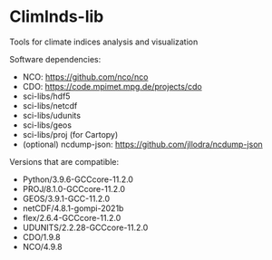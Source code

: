 # ClimInds-lib

Tools for climate indices analysis and visualization


Software dependencies:

* NCO: https://github.com/nco/nco
* CDO: https://code.mpimet.mpg.de/projects/cdo
* sci-libs/hdf5
* sci-libs/netcdf
* sci-libs/udunits
* sci-libs/geos
* sci-libs/proj (for Cartopy)
* (optional) ncdump-json: https://github.com/jllodra/ncdump-json

Versions that are compatible:

* Python/3.9.6-GCCcore-11.2.0
* PROJ/8.1.0-GCCcore-11.2.0
* GEOS/3.9.1-GCC-11.2.0
* netCDF/4.8.1-gompi-2021b
* flex/2.6.4-GCCcore-11.2.0
* UDUNITS/2.2.28-GCCcore-11.2.0
* CDO/1.9.8
* NCO/4.9.8
